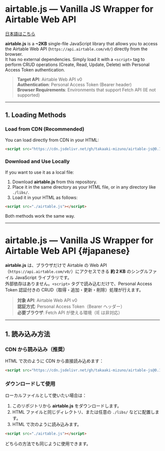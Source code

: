 # airtable.js — Vanilla JS Wrapper for Airtable Web API

[日本語はこちら](#japanese)

**airtable.js** is a **~2KB** single-file JavaScript library that allows you to access the Airtable Web API (`https://api.airtable.com/v0/`) directly from the browser.  
It has no external dependencies. Simply load it with a `<script>` tag to perform CRUD operations (Create, Read, Update, Delete) with Personal Access Token authentication.

> **Target API**: Airtable Web API v0  
> **Authentication**: Personal Access Token (Bearer header)  
> **Browser Requirements**: Environments that support Fetch API (IE not supported)

---

## 1. Loading Methods

### Load from CDN (Recommended)

You can load directly from CDN in your HTML:

```html
<script src="https://cdn.jsdelivr.net/gh/takaaki-mizuno/airtable-js@0.1.0/airtable.js"></script>
```

### Download and Use Locally

If you want to use it as a local file:

1. Download **airtable.js** from this repository.  
2. Place it in the same directory as your HTML file, or in any directory like `./libs/`.
3. Load it in your HTML as follows:

```html
<script src="./airtable.js"></script>
```

Both methods work the same way.

----

# airtable.js — Vanilla JS Wrapper for Airtable Web API {#japanese}

**airtable.js** は、ブラウザだけで Airtable の Web API（`https://api.airtable.com/v0/`）にアクセスできる **約 2 KB** のシングルファイル JavaScript ライブラリです。  
外部依存はありません。`<script>` タグで読み込むだけで、Personal Access Token 認証付きの CRUD（取得・追加・更新・削除）処理が行えます。

> **対象 API**: Airtable Web API v0  
> **認証方式**: Personal Access Token（Bearer ヘッダー）  
> **必要ブラウザ**: Fetch API が使える環境（IE は非対応）

---

## 1. 読み込み方法

### CDN から読み込み（推奨）

HTML で次のように CDN から直接読み込めます：

```html
<script src="https://cdn.jsdelivr.net/gh/takaaki-mizuno/airtable-js@0.1.0/airtable.js"></script>
```

### ダウンロードして使用

ローカルファイルとして使いたい場合は：

1. このリポジトリから **airtable.js** をダウンロードします。  
2. HTML ファイルと同じディレクトリ、または任意の `./libs/` などに配置します。
3. HTML で次のように読み込みます。

```html
<script src="./airtable.js"></script>
```

どちらの方法でも同じように使用できます。

